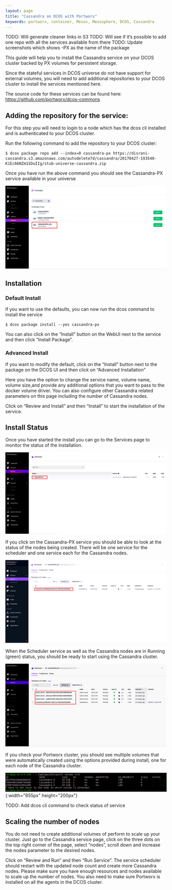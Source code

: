```yaml
---
layout: page
title: "Cassandra on DCOS with Portworx"
keywords: portworx, container, Mesos, Mesosphere, DCOS, Cassandra
---
```


TODO: Will generate cleaner links in S3
TODO: Will see if it’s possible to add one repo with all the services available from there
TODO: Update screenshots which shows <Service>-PX as the name of the package

This guide will help you to install the Cassandra service on your DCOS cluster backed by PX volumes for persistent storage.

Since the stateful services in DCOS universe do not have support for external volumes, you will need to add additional
repositories to your DCOS cluster to install the services mentioned here. 

The source code for these services can be found here: https://github.com/portworx/dcos-commons

## Adding the repository for the service:

For this step you will need to login to a node which has the dcos cli installed and is authenticated to your DCOS cluster.

Run the following command to add the repository to your DCOS cluster:

```
$ dcos package repo add --index=0 cassandra-px https://disrani-cassandra.s3.amazonaws.com/autodelete7d/cassandra/20170427-193540-K1Ec66NZm1SDuIIg/stub-universe-cassandra.zip
```

Once you have run the above command you should see the Cassandra-PX service available in your universe

![Cassandra-PX in DCOS Universe](images/dcos-cassandra-px-universe.png)

## Installation
### Default Install
If you want to use the defaults, you can now run the dcos command to install the service
```
$ dcos package install --yes cassandra-px
```
You can also click on the  “Install” button on the WebUI next to the service and then click “Install Package”.

### Advanced Install
If you want to modify the default, click on the “Install” button next to the package on the DCOS UI and then click on
“Advanced Installation”

Here you have the option to change the service name, volume name, volume size,and provide any additional options that you
want to pass to the docker volume driver. You can also configure other Cassandra related parameters on this page including
the number of Cassandra nodes.

Click on “Review and Install” and then “Install” to start the installation of the service.

## Install Status
Once you have started the install you can go to the Services page to monitor the status of the installation.

![Cassandra-PX on services page](images/dcos-cassandra-px-service.png)

If you click on the Cassandra-PX service you should be able to look at the status of the nodes being created. There will be
one service for the scheduler and one service each for the Cassandra nodes. 

![Cassandra-PX install finished](images/dcos-cassandra-px-started-install.png)

When the Scheduler service as well as the
Cassandra nodes are in Running (green) status, you should be ready to start using the Cassandra cluster.

![Cassandra-PX install started](images/dcos-cassandra-px-finished-install.png)

If you check your Portworx cluster, you should see multiple volumes that were automatically created using the options 
provided during install, one for each node of the Cassandra cluster.

![Cassandra-PX volumes](images/dcos-cassandra-px-volume-list.png){:width="655px" height="200px"}

TODO: Add dcos cli command to check status of service

## Scaling the number of nodes
You do not need to create additional volumes of perform to scale up your cluster. 
Just go to the Cassandra service page, click on the three dots on the top right corner of the page, select “nodes”, scroll
down and increase the nodes parameter to the desired nodes.

Click on “Review and Run” and then “Run Service”. The service scheduler should restart with the updated node count and
create more Cassandra nodes. Please make sure you have enough resources and nodes available to scale up the number of nodes.
You also need to make sure Portworx is installed on all the agents in the DCOS cluster.
